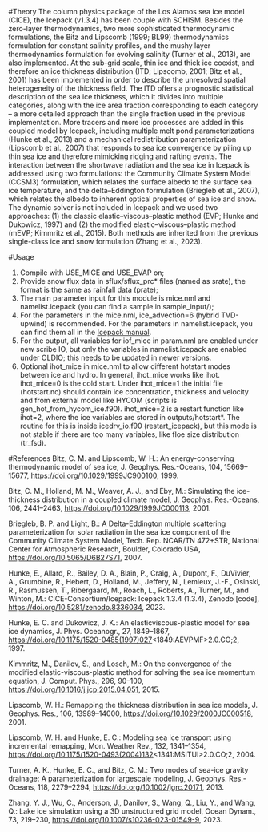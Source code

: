 #Theory
The column physics package of the Los Alamos sea ice model (CICE), the Icepack (v1.3.4) has been couple with SCHISM. Besides the zero-layer thermodynamics, two more sophisticated thermodynamic formulations, the Bitz and Lipscomb (1999; BL99) thermodynamics formulation for constant salinity profiles, and the mushy layer thermodynamics formulation for evolving salinity (Turner et al., 2013), are also implemented. At the sub-grid scale, thin ice and thick ice coexist, and therefore an ice thickness distribution (ITD; Lipscomb, 2001; Bitz et al., 2001) has been implemented in order to describe the unresolved spatial heterogeneity of the thickness field. The ITD offers a prognostic statistical description of the sea ice thickness, which it divides into multiple categories, along with the ice area fraction corresponding to each category – a more detailed approach than the single fraction used in the previous implementation. More tracers and more ice processes are added in this coupled model by Icepack, including multiple melt pond parameterizations (Hunke et al., 2013) and a mechanical redistribution parameterization (Lipscomb et al., 2007) that responds to sea ice convergence by piling up thin sea ice and therefore mimicking ridging and rafting events. The interaction between the shortwave radiation and the sea ice in Icepack is addressed using two formulations: the Community Climate System Model (CCSM3) formulation, which relates the surface albedo to the surface sea ice temperature, and the delta–Eddington formulation (Briegleb et al., 2007), which relates the albedo to inherent optical properties of sea ice and snow. The dynamic solver is not included in Icepack and we used two approaches: (1) the classic elastic–viscous–plastic method (EVP; Hunke and Dukowicz, 1997) and (2) the modified elastic–viscous–plastic method (mEVP; Kimmritz et al., 2015). Both methods are inherited from the previous single-class ice and snow formulation (Zhang et al., 2023).

#Usage
1. Compile with USE_MICE and USE_EVAP on;
2. Provide snow flux data in sflux/sflux_prc* files (named as srate), the format is the same as rainfall data (prate);
3. The main parameter input for this module is mice.nml and namelist.icepack (you can find a sample in sample_input/);
4. For the parameters in the mice.nml, ice_advection=6 (hybrid TVD-upwind) is recommended. For the parameters in namelist.icepack, you can find them all in the [Icepack manual](https://github.com/CICE-Consortium/Icepack/wiki/Icepack-Release-Table).
5. For the output, all variables for iof_mice in param.nml are enabled under new scribe IO, but only the variables in namelist.icepack are enabled under OLDIO; this needs to be updated in newer versions.
6. Optional ihot_mice in mice.nml to allow different hotstart modes between ice and hydro. In general, ihot_mice works like ihot. ihot_mice=0 is the cold start. Under ihot_mice=1 the initial file (hotstart.nc) should contain ice concentration, thickness and velocity and from external model like HYCOM (scripts is gen_hot_from_hycom_ice.f90). ihot_mice=2 is a restart function like ihot=2, where the ice variables are stored in outputs/hotstart*. The routine for this is inside icedrv_io.f90 (restart_icepack), but this mode is not stable if there are too many variables, like floe size distribution (tr_fsd).


#References
Bitz, C. M. and Lipscomb, W. H.: An energy-conserving thermodynamic model of sea ice, J. Geophys. Res.-Oceans, 104, 15669–15677, https://doi.org/10.1029/1999JC900100, 1999. 

Bitz, C. M., Holland, M. M., Weaver, A. J., and Eby, M.: Simulating the ice-thickness distribution in a coupled climate model, J. Geophys. Res.-Oceans, 106, 2441–2463, https://doi.org/10.1029/1999JC000113, 2001. 

Briegleb, B. P. and Light, B.: A Delta-Eddington multiple scattering parameterization for solar radiation in the sea ice component of the Community Climate System Model, Tech. Rep. NCAR/TN 472+STR, National Center for Atmospheric Research, Boulder, Colorado USA, https://doi.org/10.5065/D6B27S71, 2007. 

Hunke, E., Allard, R., Bailey, D. A., Blain, P., Craig, A., Dupont, F., DuVivier, A., Grumbine, R., Hebert, D., Holland, M., Jeffery, N., Lemieux, J.-F., Osinski, R., Rasmussen, T., Ribergaard, M., Roach, L., Roberts, A., Turner, M., and Winton, M.: CICE-Consortium/Icepack: Icepack 1.3.4 (1.3.4), Zenodo [code], https://doi.org/10.5281/zenodo.8336034, 2023. 

Hunke, E. C. and Dukowicz, J. K.: An elasticviscous-plastic model for sea ice dynamics, J. Phys. Oceanogr., 27, 1849–1867, https://doi.org/10.1175/1520-0485(1997)027<1849:AEVPMF>2.0.CO;2, 1997. 

Kimmritz, M., Danilov, S., and Losch, M.: On the convergence of the modified elastic-viscous-plastic method for solving the sea ice momentum equation, J. Comput. Phys., 296, 90–100, https://doi.org/10.1016/j.jcp.2015.04.051, 2015. 

Lipscomb, W. H.: Remapping the thickness distribution in sea ice models, J. Geophys. Res., 106, 13989–14000, https://doi.org/10.1029/2000JC000518, 2001. 

Lipscomb, W. H. and Hunke, E. C.: Modeling sea ice transport using incremental remapping, Mon. Weather Rev., 132, 1341–1354, https://doi.org/10.1175/1520-0493(2004)132<1341:MSITUI>2.0.CO;2, 2004. 

Turner, A. K., Hunke, E. C., and Bitz, C. M.: Two modes of sea-ice gravity drainage: A parameterization for largescale modeling, J. Geophys. Res.-Oceans, 118, 2279–2294, https://doi.org/10.1002/jgrc.20171, 2013. 

Zhang, Y. J., Wu, C., Anderson, J., Danilov, S., Wang, Q., Liu, Y., and Wang, Q.: Lake ice simulation using a 3D unstructured grid model, Ocean Dynam., 73, 219–230, https://doi.org/10.1007/s10236-023-01549-9, 2023. 

